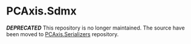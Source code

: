 # PCAxis.Sdmx

***DEPRECATED*** This repository is no longer maintained. The source have been moved to [PCAxis.Serializers](https://github.com/statisticssweden/PCAxis.Serializers) repository.
